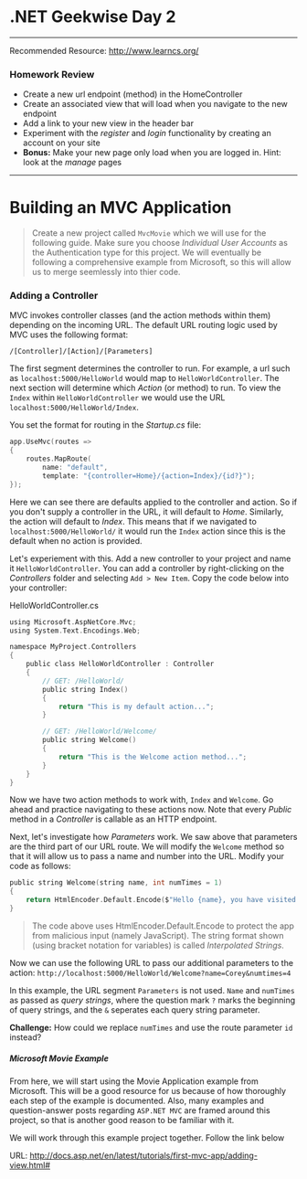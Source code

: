 # .NET Geekwise Day 2
---
Recommended Resource: http://www.learncs.org/
### Homework Review
- Create a new url endpoint (method) in the HomeController
- Create an associated view that will load when you navigate to the new endpoint
- Add a link to your new view in the header bar
- Experiment with the *register* and *login* functionality by creating an account on your site
- **Bonus:** Make your new page only load when you are logged in. Hint: look at the *manage* pages



---
# Building an MVC Application

> Create a new project called `MvcMovie` which we will use for the following guide. Make sure you choose *Individual User Accounts* as the Authentication type for this project. We will eventually be following a comprehensive example from Microsoft, so this will allow us to merge seemlessly into thier code.

### Adding a Controller

MVC invokes controller classes (and the action methods within them) depending on the incoming URL. The default URL routing logic used by MVC uses the following format:
```
/[Controller]/[Action]/[Parameters]
```
The first segment determines the controller to run. For example, a url such as `localhost:5000/HelloWorld` would map to `HelloWorldController`. The next section will determine which *Action* (or method) to run. To view the `Index` within `HelloWorldController` we would use the URL `localhost:5000/HelloWorld/Index`.

You set the format for routing in the *Startup.cs* file:
```c
app.UseMvc(routes =>
{
    routes.MapRoute(
        name: "default",
        template: "{controller=Home}/{action=Index}/{id?}");
});
```
Here we can see there are defaults applied to the controller and action. So if you don't supply a controller in the URL, it will default to *Home*. Similarly, the action will default to *Index*. This means that if we navigated to `localhost:5000/HelloWorld/` it would run the `Index` action since this is the default when no action is provided.

Let's experiement with this. Add a new controller to your project and name it `HelloWorldController`. You can add a controller by right-clicking on the *Controllers* folder and selecting `Add > New Item`. Copy the code below into your controller:

HelloWorldController.cs
```c
using Microsoft.AspNetCore.Mvc;
using System.Text.Encodings.Web;

namespace MyProject.Controllers
{
    public class HelloWorldController : Controller
    {
        // GET: /HelloWorld/
        public string Index()
        {
            return "This is my default action...";
        }

        // GET: /HelloWorld/Welcome/ 
        public string Welcome()
        {
            return "This is the Welcome action method...";
        }
    }
}
```
Now we have two action methods to work with, `Index` and `Welcome`. Go ahead and practice navigating to these actions now. Note that every *Public* method in a *Controller* is callable as an HTTP endpoint.

Next, let's investigate how *Parameters* work. We saw above that parameters are the third part of our URL route. We will modify the `Welcome` method so that it will allow us to pass a name and number into the URL. Modify your code as follows:
```c
public string Welcome(string name, int numTimes = 1)
{
    return HtmlEncoder.Default.Encode($"Hello {name}, you have visited {numTimes} times.");
}
```
> The code above uses HtmlEncoder.Default.Encode to protect the app from malicious input (namely JavaScript). The string format shown (using bracket notation for variables) is called *Interpolated Strings*.

Now we can use the following URL to pass our additional parameters to the action: `http://localhost:5000/HelloWorld/Welcome?name=Corey&numtimes=4`

In this example, the URL segment `Parameters` is not used. `Name` and `numTimes` as passed as *query strings*, where the question mark `?` marks the beginning of query strings, and the `&` seperates each query string parameter.

**Challenge:** How could we replace `numTimes` and use the route parameter `id` instead?

##### Microsoft Movie Example
From here, we will start using the Movie Application example from Microsoft. This will be a good resource for us because of how thoroughly each step of the example is documented. Also, many examples and question-answer posts regarding `ASP.NET MVC` are framed around this project, so that is another good reason to be familiar with it.

We will work  through this example project together. Follow the link below

URL: http://docs.asp.net/en/latest/tutorials/first-mvc-app/adding-view.html#
